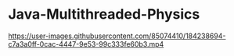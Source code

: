 # Java-Multithreaded-Physics
https://user-images.githubusercontent.com/85074410/184238694-c7a3a0ff-0cac-4447-9e53-99c333fe60b3.mp4

